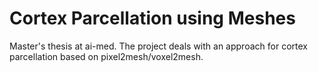 # Cortex Parcellation using Meshes

Master's thesis at ai-med. The project deals with an approach for cortex parcellation based on pixel2mesh/voxel2mesh.

